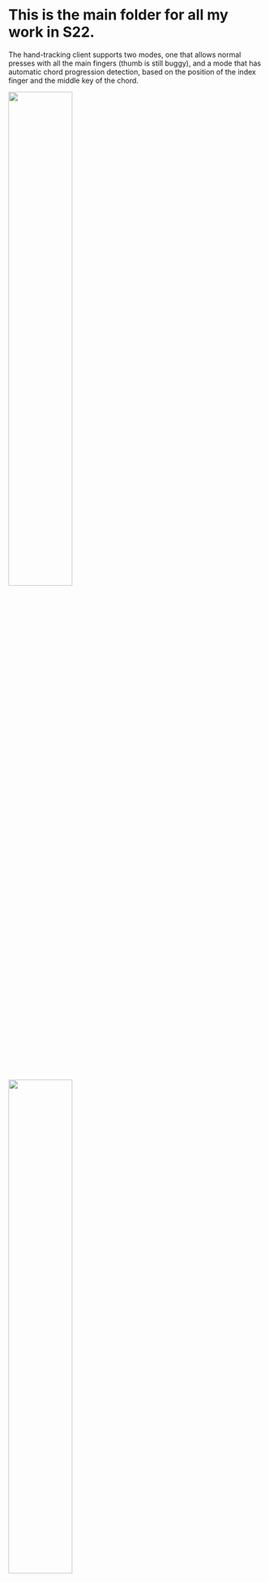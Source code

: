 # This is the main folder for all my work in S22.
The hand-tracking client supports two modes, one that allows normal presses with all the main fingers (thumb is still buggy), and a mode that has automatic chord progression detection, based on the position of the index finger and the middle key of the chord.

<img src="https://cdn.discordapp.com/attachments/599549030707625985/983985858401148988/unknown.png" width=50% height=50%>
<img src="https://cdn.discordapp.com/attachments/599549030707625985/983986413383061514/unknown.png" width=50% height=50%>

###### Above: A normal keystroke in mode 0, where in mode 1 a lightly blue hover outline of a chord appears.

# Here's the files included in this folder.
In order to start the app, please run the server using `./run.sh lab/OSC_server.cpp`
Then run the python app `main_client.py`, either through a debugger or terminal.

You should be able to find more details on setting parameters and presets in `func.py` and `OSC_server.cpp`.

## All libs and components to run the app successfully

`func.py` - processing functions for the hand landmarks

`hands.py` - mediapipe's hand solution, but put into a function that accepts a client.

`main_client.py` - main executable. This is the client that will send hand-tracking messages over UDP to allolib. RUN THIS.

`chords.py` - With courtesy from Ryan He in S22, this is the python-equivalent of his chord progression vector/map. The original is under sample/chords.hpp.

`OSC_server.cpp` - this is the allolib OSC server that MUST be concurrently running with main_client.py in order to receive messages. RUN THIS.

`piano.hpp` - This is a helper library that I wrote that handles the piano gui entirely. This allows customizable animation effects, i.e. decay time for key highlighting, key colors, number of keys, key width, etc. 

## Minor files for demonstration/plug and play.

`SineEnv.cpp` or `SubSyn.cpp` - this is where the voice comes from. Can be interchanged with other sound files, just make sure you import a valid SynthVoice. SubSyn.cpp is a personal attempt at an acoustic piano sound. However, with limited time I could only wrap my head around the basics of synthesizing one, and left it incomplete.

`sample/osc_client.py` - a really barebones client that will send UDP.

`sample/010_SimpleSineEnv.cpp` - demonstration file that I based alot of the sound features from.
